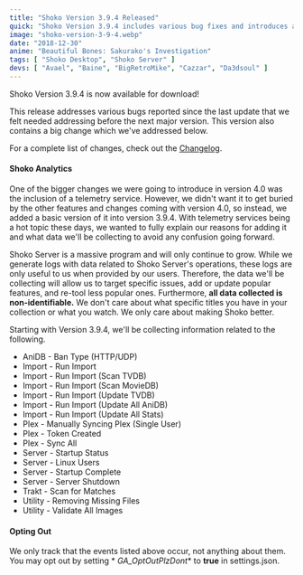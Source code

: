 ```yaml
---
title: "Shoko Version 3.9.4 Released"
quick: "Shoko Version 3.9.4 includes various bug fixes and introduces a telemetry service for better targeting issues and improving features."
image: "shoko-version-3-9-4.webp"
date: "2018-12-30"
anime: "Beautiful Bones: Sakurako's Investigation"
tags: [ "Shoko Desktop", "Shoko Server" ]
devs: [ "Avael", "Baine", "BigRetroMike", "Cazzar", "Da3dsoul" ]
---
```


Shoko Version 3.9.4 is now available for download!

This release addresses various bugs reported since the last update that we felt needed addressing before the next major
version. This version also contains a big change which we've addressed below.

For a complete list of changes, check out the [Changelog](https://docs.shokoanime.com/changelog.html).

#### Shoko Analytics

One of the bigger changes we were going to introduce in version 4.0 was the inclusion of a telemetry service. However,
we didn't want it to get buried by the other features and changes coming with version 4.0, so instead, we added a basic
version of it into version 3.9.4. With telemetry services being a hot topic these days, we wanted to fully explain our
reasons for adding it and what data we'll be collecting to avoid any confusion going forward.

Shoko Server is a massive program and will only continue to grow. While we generate logs with data related to Shoko
Server's operations, these logs are only useful to us when provided by our users. Therefore, the data we'll be
collecting will allow us to target specific issues, add or update popular features, and re-tool less popular ones.
Furthermore, **all data collected is non-identifiable.** We don't care about what specific titles you have in your
collection or what you watch. We only care about making Shoko better.

Starting with Version 3.9.4, we'll be collecting information related to the following.

- AniDB - Ban Type (HTTP/UDP)
- Import - Run Import
- Import - Run Import (Scan TVDB)
- Import - Run Import (Scan MovieDB)
- Import - Run Import (Update TVDB)
- Import - Run Import (Update All AniDB)
- Import - Run Import (Update All Stats)
- Plex - Manually Syncing Plex (Single User)
- Plex - Token Created
- Plex - Sync All
- Server - Startup Status
- Server - Linux Users
- Server - Startup Complete
- Server - Server Shutdown
- Trakt - Scan for Matches
- Utility - Removing Missing Files
- Utility - Validate All Images

#### Opting Out

We only track that the events listed above occur, not anything about them. You may opt out by setting *
*GA\_OptOutPlzDont** to **true** in settings.json.

